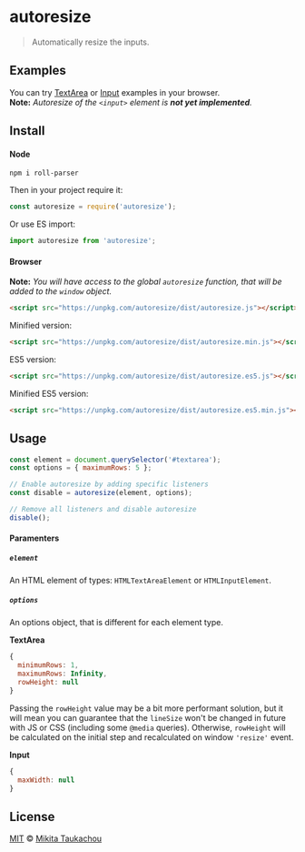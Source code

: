 autoresize
==========

> Automatically resize the inputs.

## Examples

You can try [TextArea](http://edloidas.github.io/autoresize/examples/textarea.html) or [Input](http://edloidas.github.io/autoresize/examples/input.html) examples in your browser.<br/>
__Note:__ _Autoresize of the `<input>` element is **not yet implemented**._

## Install

#### Node

```
npm i roll-parser
```

Then in your project require it:

```js
const autoresize = require('autoresize');
```
Or use ES import:
```js
import autoresize from 'autoresize';
```

#### Browser

__Note:__ _You will have access to the global `autoresize` function, that will be added to the `window` object._

```html
<script src="https://unpkg.com/autoresize/dist/autoresize.js"></script>
```

Minified version:

```html
<script src="https://unpkg.com/autoresize/dist/autoresize.min.js"></script>
```

ES5 version:

```html
<script src="https://unpkg.com/autoresize/dist/autoresize.es5.js"></script>
```

Minified ES5 version:

```html
<script src="https://unpkg.com/autoresize/dist/autoresize.es5.min.js"></script>
```

## Usage

```js
const element = document.querySelector('#textarea');
const options = { maximumRows: 5 };

// Enable autoresize by adding specific listeners
const disable = autoresize(element, options);

// Remove all listeners and disable autoresize
disable();
```

#### Paramenters

##### `element`

An HTML element of types: `HTMLTextAreaElement` or `HTMLInputElement`.

##### `options`


An options object, that is different for each element type.

__TextArea__
```js
{
  minimumRows: 1,
  maximumRows: Infinity,
  rowHeight: null
}
```
Passing the `rowHeight` value may be a bit more performant solution, but it will mean you can guarantee that the `lineSize` won't be changed in future with JS or CSS (including some `@media` queries). Otherwise, `rowHeight` will be calculated on the initial step and recalculated on window `'resize'` event.

__Input__
```js
{
  maxWidth: null
}
```

## License

[MIT](LICENSE) © [Mikita Taukachou](https://edloidas.com)
